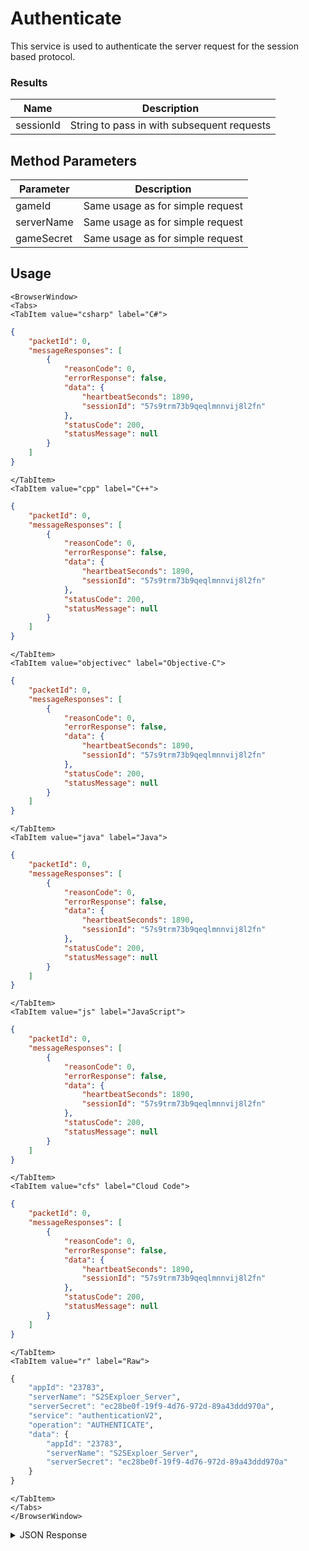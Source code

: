# Authenticate

This service is used to authenticate the server request for the session based protocol.



### Results
Name | Description
--------- | -----------
sessionId | String to pass in with subsequent requests

<PartialServop service_name="authenticationV2" operation_name="AUTHENTICATE" />

## Method Parameters
Parameter | Description
--------- | -----------
gameId | Same usage as for simple request
serverName | Same usage as for simple request
gameSecret | Same usage as for simple request

## Usage

```mdx-code-block
<BrowserWindow>
<Tabs>
<TabItem value="csharp" label="C#">
```

```json
{
    "packetId": 0,
    "messageResponses": [
        {
            "reasonCode": 0,
            "errorResponse": false,
            "data": {
                "heartbeatSeconds": 1890,
                "sessionId": "57s9trm73b9qeqlmnnvij8l2fn"
            },
            "statusCode": 200,
            "statusMessage": null
        }
    ]
}
```

```mdx-code-block
</TabItem>
<TabItem value="cpp" label="C++">
```

```json
{
    "packetId": 0,
    "messageResponses": [
        {
            "reasonCode": 0,
            "errorResponse": false,
            "data": {
                "heartbeatSeconds": 1890,
                "sessionId": "57s9trm73b9qeqlmnnvij8l2fn"
            },
            "statusCode": 200,
            "statusMessage": null
        }
    ]
}
```

```mdx-code-block
</TabItem>
<TabItem value="objectivec" label="Objective-C">
```

```json
{
    "packetId": 0,
    "messageResponses": [
        {
            "reasonCode": 0,
            "errorResponse": false,
            "data": {
                "heartbeatSeconds": 1890,
                "sessionId": "57s9trm73b9qeqlmnnvij8l2fn"
            },
            "statusCode": 200,
            "statusMessage": null
        }
    ]
}
```

```mdx-code-block
</TabItem>
<TabItem value="java" label="Java">
```

```json
{
    "packetId": 0,
    "messageResponses": [
        {
            "reasonCode": 0,
            "errorResponse": false,
            "data": {
                "heartbeatSeconds": 1890,
                "sessionId": "57s9trm73b9qeqlmnnvij8l2fn"
            },
            "statusCode": 200,
            "statusMessage": null
        }
    ]
}
```

```mdx-code-block
</TabItem>
<TabItem value="js" label="JavaScript">
```

```json
{
    "packetId": 0,
    "messageResponses": [
        {
            "reasonCode": 0,
            "errorResponse": false,
            "data": {
                "heartbeatSeconds": 1890,
                "sessionId": "57s9trm73b9qeqlmnnvij8l2fn"
            },
            "statusCode": 200,
            "statusMessage": null
        }
    ]
}
```

```mdx-code-block
</TabItem>
<TabItem value="cfs" label="Cloud Code">
```

```json
{
    "packetId": 0,
    "messageResponses": [
        {
            "reasonCode": 0,
            "errorResponse": false,
            "data": {
                "heartbeatSeconds": 1890,
                "sessionId": "57s9trm73b9qeqlmnnvij8l2fn"
            },
            "statusCode": 200,
            "statusMessage": null
        }
    ]
}
```

```mdx-code-block
</TabItem>
<TabItem value="r" label="Raw">
```

```r
{
    "appId": "23783",
    "serverName": "S2SExploer_Server",
    "serverSecret": "ec28be0f-19f9-4d76-972d-89a43ddd970a",
    "service": "authenticationV2",
    "operation": "AUTHENTICATE",
    "data": {
        "appId": "23783",
        "serverName": "S2SExploer_Server",
        "serverSecret": "ec28be0f-19f9-4d76-972d-89a43ddd970a"
    }
}
```

```mdx-code-block
</TabItem>
</Tabs>
</BrowserWindow>
```

<details>
<summary>JSON Response</summary>

```json
{
    "packetId": 0,
    "messageResponses": [
        {
            "reasonCode": 0,
            "errorResponse": false,
            "data": {
                "heartbeatSeconds": 1890,
                "sessionId": "57s9trm73b9qeqlmnnvij8l2fn"
            },
            "statusCode": 200,
            "statusMessage": null
        }
    ]
}
```
</details>

